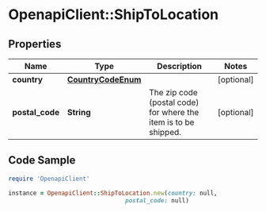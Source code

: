 # OpenapiClient::ShipToLocation

## Properties

Name | Type | Description | Notes
------------ | ------------- | ------------- | -------------
**country** | [**CountryCodeEnum**](CountryCodeEnum.md) |  | [optional] 
**postal_code** | **String** | The zip code (postal code) for where the item is to be shipped. | [optional] 

## Code Sample

```ruby
require 'OpenapiClient'

instance = OpenapiClient::ShipToLocation.new(country: null,
                                 postal_code: null)
```



